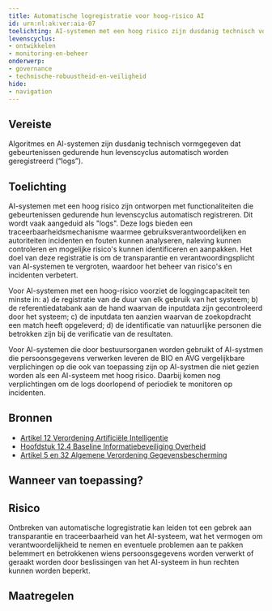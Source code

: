 ```yaml
---
title: Automatische logregistratie voor hoog-risico AI
id: urn:nl:ak:ver:aia-07
toelichting: AI-systemen met een hoog risico zijn dusdanig technisch vormgegeven dat gebeurtenissen gedurende hun levenscyclus automatisch worden geregistreerd (“logs”).
levenscyclus:
- ontwikkelen
- monitoring-en-beheer
onderwerp:
- governance
- technische-robuustheid-en-veiligheid
hide:
- navigation
---
```


<!-- tags -->
## Vereiste

Algoritmes en AI-systemen zijn dusdanig technisch vormgegeven dat gebeurtenissen gedurende hun levenscyclus automatisch worden geregistreerd (“logs”). 


## Toelichting

AI-systemen met een hoog risico zijn ontworpen met functionaliteiten die gebeurtenissen gedurende hun levenscyclus automatisch registreren.
Dit wordt vaak aangeduid als "logs".
Deze logs bieden een traceerbaarheidsmechanisme waarmee gebruiksverantwoordelijken en autoriteiten incidenten en fouten kunnen analyseren, naleving kunnen controleren en mogelijke risico's kunnen identificeren en aanpakken.
Het doel van deze registratie is om de transparantie en verantwoordingsplicht van AI-systemen te vergroten, waardoor het beheer van risico's en incidenten verbetert.

Voor AI-systemen met een hoog-risico voorziet de loggingcapaciteit ten minste in: a) de registratie van de duur van elk gebruik van het systeem; b) de referentiedatabank aan de hand waarvan de inputdata zijn gecontroleerd door het systeem; c) de inputdata ten aanzien waarvan de zoekopdracht een match heeft opgeleverd; d) de identificatie van natuurlijke personen die betrokken zijn bij de verificatie van de resultaten.

Voor AI-systemen die door bestuursorganen worden gebruikt of AI-systmen die persoonsgegevens verwerken leveren de BIO en AVG vergelijkbare verplichingen op die ook van toepassing zijn op AI-systmen die niet gezien worden als een AI-systeem met hoog risico. Daarbij komen nog verplichtingen om de logs doorlopend of periodiek te monitoren op incidenten.

## Bronnen

- [Artikel 12 Verordening Artificiële Intelligentie](https://eur-lex.europa.eu/legal-content/NL/TXT/HTML/?uri=OJ:L_202401689#d1e3495-1-1)
- [Hoofdstuk 12.4 Baseline Informatiebeveiliging Overheid ](https://www.bio-overheid.nl/media/13kduqsi/bio-versie-104zv_def.pdf)
- [Artikel 5 en 32 Algemene Verordening Gegevensbescherming](https://eur-lex.europa.eu/legal-content/NL/TXT/HTML/?uri=CELEX:32016R0679)

## Wanneer van toepassing?

## Risico

Ontbreken van automatische logregistratie kan leiden tot een gebrek aan transparantie en traceerbaarheid van het AI-systeem, wat het vermogen om verantwoordelijkheid te nemen en eventuele problemen aan te pakken belemmert en betrokkenen wiens persoonsgegevens worden verwerkt of geraakt worden door beslissingen van het AI-systeem in hun rechten kunnen worden beperkt.

## Maatregelen

<!-- list_maatregelen vereiste/aia-07-automatische-logregistratie no-search no-onderwerp no-rol no-levenscyclus -->
